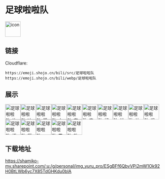 # 足球啦啦队
<img src="https://emoji.shojo.cn/bili/src/足球啦啦队/icon.png" width="50" height="50" alt="icon">

## 链接
Cloudflare:
```
https://emoji.shojo.cn/bili/src/足球啦啦队
https://emoji.shojo.cn/bili/webp/足球啦啦队
```
## 展示
<img src="https://emoji.shojo.cn/bili/src/足球啦啦队/足球啦啦队-比心.png" width="50" height="50" alt="足球啦啦队-比心"><img src="https://emoji.shojo.cn/bili/src/足球啦啦队/足球啦啦队-冲.png" width="50" height="50" alt="足球啦啦队-冲"><img src="https://emoji.shojo.cn/bili/src/足球啦啦队/足球啦啦队-燃起来了.png" width="50" height="50" alt="足球啦啦队-燃起来了"><img src="https://emoji.shojo.cn/bili/src/足球啦啦队/足球啦啦队-大哭.png" width="50" height="50" alt="足球啦啦队-大哭"><img src="https://emoji.shojo.cn/bili/src/足球啦啦队/足球啦啦队-夺冠.png" width="50" height="50" alt="足球啦啦队-夺冠"><img src="https://emoji.shojo.cn/bili/src/足球啦啦队/足球啦啦队-害.png" width="50" height="50" alt="足球啦啦队-害"><img src="https://emoji.shojo.cn/bili/src/足球啦啦队/足球啦啦队-好球.png" width="50" height="50" alt="足球啦啦队-好球"><img src="https://emoji.shojo.cn/bili/src/足球啦啦队/足球啦啦队-进球啦.png" width="50" height="50" alt="足球啦啦队-进球啦"><img src="https://emoji.shojo.cn/bili/src/足球啦啦队/足球啦啦队-认真看球.png" width="50" height="50" alt="足球啦啦队-认真看球"><img src="https://emoji.shojo.cn/bili/src/足球啦啦队/足球啦啦队-退钱.png" width="50" height="50" alt="足球啦啦队-退钱"><img src="https://emoji.shojo.cn/bili/src/足球啦啦队/足球啦啦队-捂脸.png" width="50" height="50" alt="足球啦啦队-捂脸"><img src="https://emoji.shojo.cn/bili/src/足球啦啦队/足球啦啦队-压着打.png" width="50" height="50" alt="足球啦啦队-压着打"><img src="https://emoji.shojo.cn/bili/src/足球啦啦队/足球啦啦队-一脸期待.png" width="50" height="50" alt="足球啦啦队-一脸期待"><img src="https://emoji.shojo.cn/bili/src/足球啦啦队/足球啦啦队-震惊.png" width="50" height="50" alt="足球啦啦队-震惊"><img src="https://emoji.shojo.cn/bili/src/足球啦啦队/足球啦啦队-助威.png" width="50" height="50" alt="足球啦啦队-助威">

## 下载地址

https://shamiko-my.sharepoint.com/:u:/g/personal/img_yuru_pro/ESgBFf6QbvVPi2mW1Ok92H0BtLWb6yc7X85TdGHKdu0blA